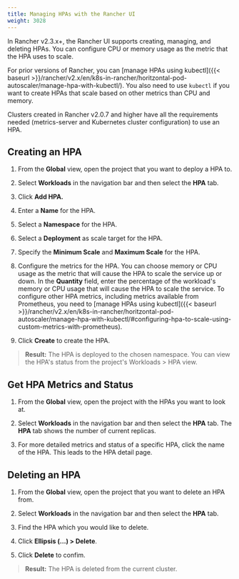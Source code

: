 ```yaml
---
title: Managing HPAs with the Rancher UI
weight: 3028
---
```


In Rancher v2.3.x+, the Rancher UI supports creating, managing, and deleting HPAs. You can configure CPU or memory usage as the metric that the HPA uses to scale.

For prior versions of Rancher, you can [manage HPAs using kubectl]({{< baseurl >}}/rancher/v2.x/en/k8s-in-rancher/horitzontal-pod-autoscaler/manage-hpa-with-kubectl/). You also need to use `kubectl` if you want to create HPAs that scale based on other metrics than CPU and memory.

Clusters created in Rancher v2.0.7 and higher have all the requirements needed (metrics-server and Kubernetes cluster configuration) to use an HPA.

## Creating an HPA

1. From the **Global** view, open the project that you want to deploy a HPA to.

1. Select **Workloads** in the navigation bar and then select the **HPA** tab.

1. Click **Add HPA.**

1. Enter a **Name** for the HPA.

1. Select a **Namespace** for the HPA.

1. Select a **Deployment** as scale target for the HPA.

1. Specify the **Minimum Scale** and **Maximum Scale** for the HPA.

1. Configure the metrics for the HPA. You can choose memory or CPU usage as the metric that will cause the HPA to scale the service up or down. In the **Quantity** field, enter the percentage of the workload's memory or CPU usage that will cause the HPA to scale the service. To configure other HPA metrics, including metrics available from Prometheus, you need to [manage HPAs using kubectl]({{< baseurl >}}/rancher/v2.x/en/k8s-in-rancher/horitzontal-pod-autoscaler/manage-hpa-with-kubectl/#configuring-hpa-to-scale-using-custom-metrics-with-prometheus).

1. Click **Create** to create the HPA.

> **Result:** The HPA is deployed to the chosen namespace. You can view the HPA's status from the project's Workloads > HPA view.

## Get HPA Metrics and Status

1. From the **Global** view, open the project with the HPAs you want to look at.

1. Select **Workloads** in the navigation bar and then select the **HPA** tab. The **HPA** tab shows the number of current replicas.

1. For more detailed metrics and status of a specific HPA, click the name of the HPA. This leads to the HPA detail page.


## Deleting an HPA

1. From the **Global** view, open the project that you want to delete an HPA from.

1. Select **Workloads** in the navigation bar and then select the **HPA** tab.

1. Find the HPA which you would like to delete.

1. Click **Ellipsis (...) > Delete**.

1. Click **Delete** to confim.

> **Result:** The HPA is deleted from the current cluster.